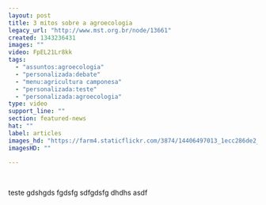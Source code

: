 ```yaml
---
layout: post
title: 3 mitos sobre a agroecologia
legacy_url: "http://www.mst.org.br/node/13661"
created: 1343236431
images: ""
video: FpEL21Lr8kk
tags:
  - "assuntos:agroecologia"
  - "personalizada:debate"
  - "menu:agricultura camponesa"
  - "personalizada:teste"
  - "personalizada:agroecologia"
type: video
support_line: ""
section: featured-news
hat: ""
label: articles
images_hd: "https://farm4.staticflickr.com/3874/14406497013_1ecc286de2_b.jpg"
imagesHD: ""

---
```

<p>&nbsp;</p>

<p>teste gdshgds fgdsfg sdfgdsfg dhdhs asdf</p>

